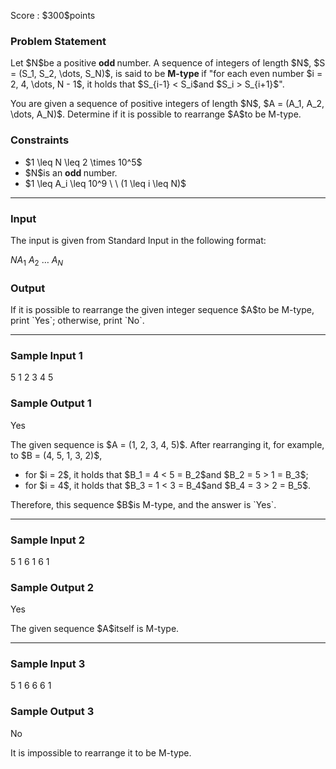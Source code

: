 
<div>

<span>

<span>

<p>
Score : $300$points
</p>

<div>

<section>

### **Problem Statement**

<p>
Let $N$be a positive 
<b>
odd
</b>
number.
A sequence of integers of length $N$, $S = (S_1, S_2, \dots, S_N)$, is said to be 
<b>
M-type
</b>
if "for each even number $i = 2, 4, \dots, N - 1$, it holds that $S_{i-1} < S_i$and $S_i > S_{i+1}$".
</p>

<p>
You are given a sequence of positive integers of length $N$, $A = (A_1, A_2, \dots, A_N)$.
Determine if it is possible to rearrange $A$to be M-type.
</p>

</section>

</div>

<div>

<section>

### **Constraints**

<ul>

<li>
$1 \leq N \leq 2 \times 10^5$
</li>

<li>
$N$is an 
<b>
odd
</b>
number.
</li>

<li>
$1 \leq A_i \leq 10^9 \ \ (1 \leq i \leq N)$
</li>

</ul>

</section>

</div>

---

<div>

<div>

<section>

### **Input**

<p>
The input is given from Standard Input in the following format:
</p>

<div>

$N$$A_1 \ A_2 \ \dots \ A_N$
</div>

</section>

</div>

<div>

<section>

### **Output**

<p>
If it is possible to rearrange the given integer sequence $A$to be M-type, print `Yes`; otherwise, print `No`.
</p>

</section>

</div>

</div>

---

<div>

<section>

### **Sample Input 1**

<div>

5
1 2 3 4 5

</div>

</section>

</div>

<div>

<section>

### **Sample Output 1**

<div>

Yes

</div>

<p>
The given sequence is $A = (1, 2, 3, 4, 5)$. 
After rearranging it, for example, to $B = (4, 5, 1, 3, 2)$, 
</p>

<ul>

<li>
for $i = 2$, it holds that $B_1 = 4 < 5 = B_2$and $B_2 = 5 > 1 = B_3$;
</li>

<li>
for $i = 4$, it holds that $B_3 = 1 < 3 = B_4$and $B_4 = 3 > 2 = B_5$.
</li>

</ul>

<p>
Therefore, this sequence $B$is M-type, and the answer is `Yes`.
</p>

</section>

</div>

---

<div>

<section>

### **Sample Input 2**

<div>

5
1 6 1 6 1

</div>

</section>

</div>

<div>

<section>

### **Sample Output 2**

<div>

Yes

</div>

<p>
The given sequence $A$itself is M-type.
</p>

</section>

</div>

---

<div>

<section>

### **Sample Input 3**

<div>

5
1 6 6 6 1

</div>

</section>

</div>

<div>

<section>

### **Sample Output 3**

<div>

No

</div>

<p>
It is impossible to rearrange it to be M-type.
</p>

</section>

</div>

</span>

</span>

</div>
